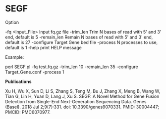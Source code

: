 # SEGF

Option

-fq <Input_File>    Input fq.gz file
-trim_len   <Trim reads length> Trim N bases of read with 5' and 3' end, default is 5
-remain_len <Remain reads length>   Remain N bases of read with 5' and 3' end, default is 27
-configure  <bed file>    Target Gene bed file
-process    <Number of process used>    N processes to use, default is 1
-help   print HELP message

Example:

perl SEGF.pl -fq test.fq.gz -trim_len 10 -remain_len 35 -configure Target_Gene.conf -process 1

**Publications**

Xu H, Wu X, Sun D, Li S, Zhang S, Teng M, Bu J, Zhang X, Meng B, Wang W, Tian G, Lin H, Yuan D, Lang J, Xu S. SEGF: A Novel Method for Gene Fusion Detection from Single-End Next-Generation Sequencing Data. Genes (Basel). 2018 Jul 2;9(7):331. doi: 10.3390/genes9070331. PMID: 30004447; PMCID: PMC6070977.
